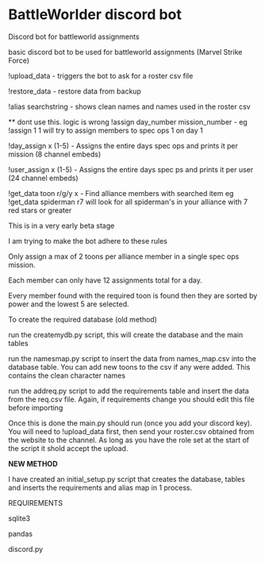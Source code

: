 # BattleWorlder discord bot
Discord bot for battleworld assignments

basic discord bot to be used for battleworld assignments (Marvel Strike Force)

!upload_data - triggers the bot to ask for a roster csv file

!restore_data - restore data from backup

!alias searchstring - shows clean names and names used in the roster csv

** dont use this. logic is wrong !assign day_number mission_number - eg !assign 1 1 will try to assign members to spec ops 1 on day 1

!day_assign x (1-5) - Assigns the entire days spec ops and prints it per mission (8 channel embeds)

!user_assign x (1-5) - Assigns the entire days spec ps and prints it per user (24 channel embeds)

!get_data toon r/g/y x - Find alliance members with searched item eg !get_data spiderman r7 will look for all spiderman's in your alliance with 7 red stars or greater

This is in a very early beta stage

I am trying to make the bot adhere to these rules

Only assign a max of 2 toons per alliance member in a single spec ops mission.

Each member can only have 12 assignments total for a day.

Every member found with the required toon is found then they are sorted by power and the lowest 5 are selected.

To create the required database (old method)

run the createmydb.py script, this will create the database and the main tables

run the namesmap.py script to insert the data from names_map.csv into the database table. You can add new toons to the csv if any were added. This contains the clean character names

run the addreq.py script to add the requirements table and insert the data from the req.csv file. Again, if requirements change you should edit this file before importing

Once this is done the main.py should run (once you add your discord key). You will need to !upload_data first, then send your roster.csv obtained from the website to the channel. As long as you have the role set at the start of the script it shold accept the upload.

**NEW METHOD**

I have created an initial_setup.py script that creates the database, tables and inserts the requirements and alias map in 1 process.


REQUIREMENTS

sqlite3

pandas

discord.py
